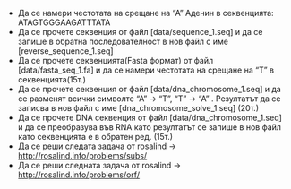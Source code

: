 * Да се намери честотата на срещане на “А” Аденин в секвенцията: ATAGTGGGAAGATTTATA
* Да се прочете секвенция от файл [data/sequence_1.seq] и да се запише в обратна последователност в нов файл с име [reverse_sequence_1.seq]
* Да се прочете секвенцията(Fasta формат) от файл [data/fasta_seq_1.fa] и да се намери честотата на срещане на “Т” в секвенцията(15т.)
* Да се прочете секвенция от файл [data/dna_chromosome_1.seq] и да се разменят всички символте “А” → “T”, “T” → “A” . Резултатът да се записва в нов файл с име [dna_chromosome_solve_1.seq] (20т.)
* Да се прочете DNA секвенция от файл [data/dna_chromosome_1.seq] и да се преобразува във RNA като резултатът се запише в нов файл като секвенцията е в обратен ред. (15т.)
* Да се реши следата задача от rosalind -> http://rosalind.info/problems/subs/
* Да се реши следната задача от rosalind -> http://rosalind.info/problems/orf/
